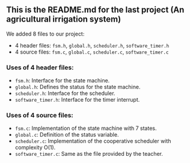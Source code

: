 ## This is the README.md for the last project (An agricultural irrigation system)

We added 8 files to our project:
- 4 header files: `fsm.h`, `global.h`, `scheduler.h`, `software_timer.h`
- 4 source files: `fsm.c`, `global.c`, `scheduler.c`, `software_timer.c`

### Uses of 4 header files:
- `fsm.h`: Interface for the state machine.
- `global.h`: Defines the status for the state machine.
- `scheduler.h`: Interface for the scheduler.
- `software_timer.h`: Interface for the timer interrupt.

### Uses of 4 source files:
- `fsm.c`: Implementation of the state machine with 7 states.
- `global.c`: Definition of the status variable.
- `scheduler.c`: Implementation of the cooperative scheduler with complexity O(1).
- `software_timer.c`: Same as the file provided by the teacher.

